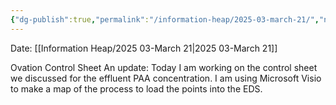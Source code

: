 ```yaml
---
{"dg-publish":true,"permalink":"/information-heap/2025-03-march-21/","noteIcon":"","created":"2025-07-07T14:23:44.642-05:00"}
---
```


Date: [[Information Heap/2025 03-March 21\|2025 03-March 21]]

Ovation Control Sheet
An update: Today I am working on the control sheet we discussed for the effluent PAA concentration. I am using Microsoft Visio to make a map of the process to load the points into the EDS.